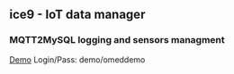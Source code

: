 <h2>ice9 - IoT data manager</h2>
<h3>MQTT2MySQL logging and sensors managment</h3>
<p><a href='https://ice9.umolb.ru'>Demo</a> <span> Login/Pass: demo/omeddemo</span><p>


